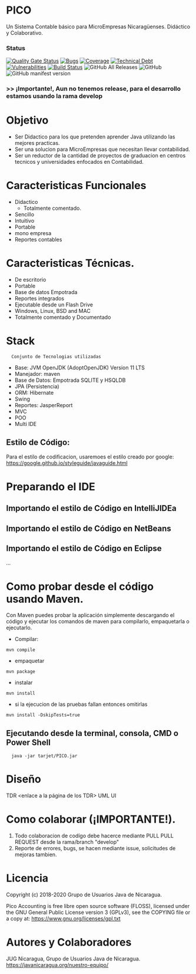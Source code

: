 # PICO
Un Sistema Contable básico para MicroEmpresas Nicaragüenses. Didáctico y Colaborativo.
### Status
[![Quality Gate Status](https://sonarcloud.io/api/project_badges/measure?project=jugnicaragua_PICO&metric=alert_status)](https://sonarcloud.io/dashboard?id=jugnicaragua_PICO)
[![Bugs](https://sonarcloud.io/api/project_badges/measure?project=jugnicaragua_PICO&metric=bugs)](https://sonarcloud.io/dashboard?id=jugnicaragua_PICO)
[![Coverage](https://sonarcloud.io/api/project_badges/measure?project=jugnicaragua_PICO&metric=coverage)](https://sonarcloud.io/dashboard?id=jugnicaragua_PICO)
[![Technical Debt](https://sonarcloud.io/api/project_badges/measure?project=jugnicaragua_PICO&metric=sqale_index)](https://sonarcloud.io/dashboard?id=jugnicaragua_PICO)
[![Vulnerabilities](https://sonarcloud.io/api/project_badges/measure?project=jugnicaragua_PICO&metric=vulnerabilities)](https://sonarcloud.io/dashboard?id=jugnicaragua_PICO)
[![Build Status](https://travis-ci.org/jug-ni/PICO.svg?branch=master)](https://travis-ci.org/jug-ni/PICO)
![GitHub All Releases](https://img.shields.io/github/downloads/jugnicaragua/subtiava/total?label=Descargas&style=plastic)
![GitHub](https://img.shields.io/github/license/jugnicaragua/picoo)
![GitHub manifest version](https://img.shields.io/github/manifest-json/v/jugnicaragua/pico)


### >> ¡Importante!, Aun no tenemos release, para el desarrollo estamos usando la rama develop


# Objetivo
* Ser Didactico para los que pretenden aprender Java utilizando las mejores practicas.
* Ser una solucion para MicroEmpresas que necesitan llevar contabilidad.
* Ser un reductor de la cantidad de proyectos de graduacion en centros tecnicos y universidades enfocados en Contabilidad.

# Caracteristicas Funcionales
* Didactico
  - Totalmente comentado.
* Sencillo
* Intuitivo
* Portable
* mono empresa
* Reportes contables

# Caracteristicas Técnicas.
* De escritorio
* Portable
* Base de datos Empotrada
* Reportes integrados
* Ejecutable desde un Flash Drive
* Windows, Linux, BSD and MAC
* Totalmente comentado y Documentado


# Stack
```
  Conjunto de Tecnologias utilizadas
```
* Base: JVM OpenJDK (AdoptOpenJDK) Version 11 LTS
* Manejador: maven
* Base de Datos: Empotrada SQLITE  y HSQLDB
* JPA (Persistencia)
* ORM: Hibernate
* Swing
* Reportes: JasperReport
* MVC 
* POO
* Multi IDE

## Estilo de Código:
Para el estilo de codificacion, usaremoes el estilo creado por google: 
https://google.github.io/styleguide/javaguide.html


# Preparando  el IDE
## Importando el estilo de Código en IntelliJIDEa
## Importando el estilo de Código en NetBeans
## Importando el estilo de Código en Eclipse


...

# Como probar desde el código usando Maven. 
Con Maven puedes probar la aplicación simplemente descargando el código y ejecutar los comandos de maven para compilarlo, empaquetarla o ejecutarlo. 
- Compilar:
```
mvn compile
```

- empaquetar
```
mvn package 
```

- instalar
```
mvn install
```

- si la ejecucion de las pruebas fallan entonces omitirlas
```
mvn install -DskipTests=true 
```
## Ejecutando desde la terminal, consola, CMD o Power Shell
```shell
  java -jar tarjet/PICO.jar
```

# Diseño
  TDR <enlace a la página de los TDR>
  UML <Enlace a los diagramas de Caso de USO>
  UI <enlace a las interfaces>

# Como colaborar (¡IMPORTANTE!).
1) Todo colaboracion de codígo debe hacerce mediante PULL PULL REQUEST desde la rama/branch "develop"
2) Reporte de errores, bugs, se hacen mediante issue, solicitudes de mejoras tambien. 



# Licencia
Copyright (c) 2018-2020 Grupo de Usuarios Java de Nicaragua.

Pico Accounting is free libre open source software (FLOSS), licensed under the GNU General Public License version 3 (GPLv3), see the COPYING file or a copy at: https://www.gnu.org/licenses/gpl.txt


# Autores y Colaboradores
JUG Nicaragua, Grupo de Usuarios Java de Nicaragua.
https://javanicaragua.org/nuestro-equipo/

